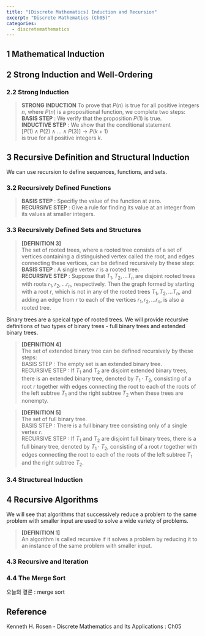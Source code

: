 ```yaml
---
title: "[Discrete Mathematics] Induction and Recursion"
excerpt: "Discrete Mathematics (Ch05)"
categories:
  - discretemathematics
---
```

## 1 Mathematical Induction

## 2 Strong Induction and Well-Ordering

### 2.2 Strong Induction

>**STRONG INDUCTION** To prove that $P(n)$ is true for all positive integers $n$, where $P(n)$ is a propositional function, we complete two steps: \
>**BASIS STEP** : We verify that the proposition $P(1)$ is true. \
>**INDUCTIVE STEP** : We show that the conditional statement \
>$[P(1) \wedge P(2) \wedge \dots \wedge P(3)] \rightarrow P(k+1)$ \
>is true for all positive integers $k$.

## 3 Recursive Definition and Structural Induction

We can use recursion to define sequences, functions, and sets.

### 3.2 Recursively Defined Functions

>**BASIS STEP** : Specifiy the value of the function at zero. \
>**RECURSIVE STEP** : Give a rule for finding its value at an integer from its values at smaller integers.

### 3.3 Recursively Defined Sets and Structures

>**[DEFINITION 3]** \
>The set of rooted trees, where a rooted tree consists of a set of vertices containing a distinguished vertex called the root, and edges connecting these vertices, can be defined recursively by these step: \
>**BASIS STEP** : A single vertex $r$ is a rooted tree. \
>**RECURSIVE STEP** : Suppose that $T_1, T_2, \dots T_n$ are disjoint rooted trees with roots $r_1, r_2, \dots r_n$, respectively. Then the graph formed by starting with a root $r$, which is not in any of the rooted trees $T_1, T_2, \dots T_n$, and adding an edge from $r$ to each of the vertices $r_1, r_2, \dots r_n$, is also a rooted tree.

Binary trees are a speical type of rooted trees. We will provide recursive definitions of two types of binary trees - full binary trees and extended binary trees.

>**[DEFINITION 4]** \
>The set of extended binary tree can be defined recursively by these steps: \
>BASIS STEP : The empty set is an extended binary tree. \
>RECURSIVE STEP : If $T_1$ and $T_2$ are disjoint extended binary trees, there is an extended binary tree, denoted by $T_1 \cdot T_2$, consisting of a root $r$ together with edges connecting the root to each of the roots of the left subtree $T_1$ and the right subtree $T_2$ when these trees are nonempty.

>**[DEFINITION 5]** \
>The set of full binary tree. \
>BASIS STEP : There is a full binary tree consisting only of a single vertex $r$. \
>RECURSIVE STEP : If $T_1$ and $T_2$ are disjoint full binary trees, there is a full binary tree, denoted by $T_1 \cdot T_2$, consisting of a root $r$ together with edges connecting the root to each of the roots of the left subtree $T_1$ and the right subtree $T_2$.

### 3.4 Structureal Induction

## 4 Recursive Algorithms

We will see that algorithms that successively reduce a problem to the same problem with smaller input are used to solve a wide variety of problems.

>**[DEFINITION 1]** \
>An algorithm is called recursive if it solves a problem by reducing it to an instance of the same problem with smaller input.

### 4.3 Recursive and Iteration

### 4.4 The Merge Sort

오늘의 결론 : merge sort

## Reference

Kenneth H. Rosen - Discrete Mathematics and Its Applications : Ch05